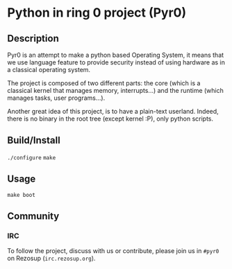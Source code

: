 # Python in ring 0 project (Pyr0)

## Description
Pyr0 is an attempt to make a python based Operating System,
it means that we use language feature to provide security
instead of using hardware as in a classical operating system.

The project is composed of two different parts: the core (which is a classical
kernel that manages memory, interrupts...) and the runtime (which manages
tasks, user programs...).

Another great idea of this project, is to have a plain-text userland.
Indeed, there is no binary in the root tree (except kernel :P), only
python scripts.

## Build/Install

`./configure`
`make`


## Usage
`make boot`


## Community

### IRC

To follow the project, discuss with us or contribute, please join us in
`#pyr0` on Rezosup (`irc.rezosup.org`).
